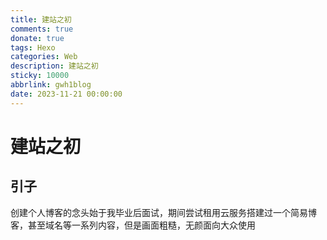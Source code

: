 ```yaml
---
title: 建站之初
comments: true
donate: true
tags: Hexo
categories: Web
description: 建站之初
sticky: 10000
abbrlink: gwh1blog
date: 2023-11-21 00:00:00
---
```

# 建站之初

## 引子

创建个人博客的念头始于我毕业后面试，期间尝试租用云服务搭建过一个简易博客，甚至域名等一系列内容，但是画面粗糙，无颜面向大众使用

